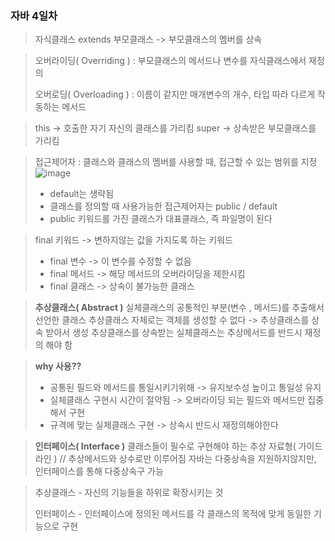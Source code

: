 ### 자바 4일차

> 자식클래스 extends 부모클래스  -> 부모클래스의 멤버를 상속

> 오버라이딩( Overriding )  :  부모클래스의 메서드나 변수를 자식클래스에서 재정의
> 
> 오버로딩( Overloading )  :  이름이 같지만 매개변수의 개수, 타입 따라 다르게 작동하는 메서드

> this -> 호출한 자기 자신의 클래스를 가리킴
> super -> 상속받은 부모클래스를 가리킴

> 접근제어자 : 클래스와 클래스의 멤버를 사용할 때, 접근할 수 있는 범위를 지정
![image](https://github.com/lbk00/study_record/assets/99525751/5da7b7e7-91ec-42ae-9973-cb968224f3cf)
>- default는 생략됨
>- 클래스를 정의할 때 사용가능한 접근제어자는 public / default 
>- public 키워드를 가진 클래스가 대표클래스, 즉 파일명이 된다

> final 키워드 -> 변하지않는 값을 가지도록 하는 키워드
>- final 변수 -> 이 변수를 수정할 수 없음
>- final 메서드 -> 해당 메서드의 오버라이딩을 제한시킴
>- final 클래스 -> 상속이 불가능한 클래스

> **추상클래스( Abstract )**
> 실체클래스의 공통적인 부분(변수 , 메서드)를 추출해서 선언한 클래스 
> 추상클래스 자체로는 객체를 생성할 수 없다 -> 추상클래스를 상속 받아서 생성
> 추상클래스를 상속받는 실체클래스는 추상메서드를 반드시 재정의 해야 함

> **why 사용??**
>- 공통된 필드와 메서드를 통일시키기위해 -> 유지보수성 높이고 통일성 유지
>- 실체클래스 구현시 시간이 절약됨 -> 오버라이딩 되는 필드와 메서드만 집중해서 구현
>- 규격에 맞는 실체클래스 구현 -> 상속시 반드시 재정의해야한다

>**인터페이스( Interface )**
> 클래스들이 필수로 구현해야 하는 추상 자료형( 가이드라인 ) // 추상메서드와 상수로만 이루어짐
> 자바는 다중상속을 지원하지않지만, 인터페이스를 통해 다중상속구 가능

> 추상클래스 - 자신의 기능들을 하위로 확장시키는 것
> 
> 인터페이스 - 인터페이스에 정의된 메서드를 각 클래스의 목적에 맞게 동일한 기능으로 구현






